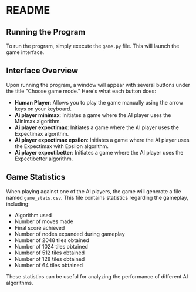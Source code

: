 

# README

## Running the Program

To run the program, simply execute the `game.py` file. This will launch the game interface.

## Interface Overview

Upon running the program, a window will appear with several buttons under the title "Choose game mode." Here's what each button does:

- **Human Player**: Allows you to play the game manually using the arrow keys on your keyboard.
- **Ai player minimax**: Initiates a game where the AI player uses the Minimax algorithm.
- **Ai player expectimax**: Initiates a game where the AI player uses the Expectimax algorithm.
- **Ai player expectimax epsilon**: Initiates a game where the AI player uses the Expectimax with Epsilon algorithm.
- **Ai player expectibetter**: Initiates a game where the AI player uses the Expectibetter algorithm.

## Game Statistics

When playing against one of the AI players, the game will generate a file named `game_stats.csv`. This file contains statistics regarding the gameplay, including:

- Algorithm used
- Number of moves made
- Final score achieved
- Number of nodes expanded during gameplay
- Number of 2048 tiles obtained
- Number of 1024 tiles obtained
- Number of 512 tiles obtained
- Number of 128 tiles obtained
- Number of 64 tiles obtained

These statistics can be useful for analyzing the performance of different AI algorithms.
